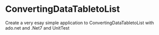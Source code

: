 # ConvertingDataTabletoList
Create a very esay simple  application to ConvertingDataTabletoList with ado.net and .Net7 and UnitTest
